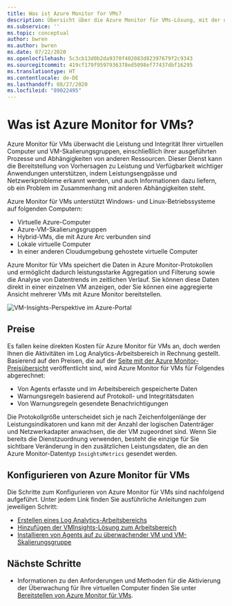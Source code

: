 ```yaml
---
title: Was ist Azure Monitor for VMs?
description: Übersicht über die Azure Monitor für VMs-Lösung, mit der die Integrität und Leistung der Azure-VMs überwacht wird sowie Anwendungskomponenten und ihre Abhängigkeiten automatisch ermittelt und zugeordnet werden.
ms.subservice: ''
ms.topic: conceptual
author: bwren
ms.author: bwren
ms.date: 07/22/2020
ms.openlocfilehash: 5c3cb13d0b2da9370f402083d82397679f2c9343
ms.sourcegitcommit: 419cf179f9597936378ed5098ef77437dbf16295
ms.translationtype: HT
ms.contentlocale: de-DE
ms.lasthandoff: 08/27/2020
ms.locfileid: "89022495"
---
```

# <a name="what-is-azure-monitor-for-vms"></a>Was ist Azure Monitor for VMs?

Azure Monitor für VMs überwacht die Leistung und Integrität Ihrer virtuellen Computer und VM-Skalierungsgruppen, einschließlich ihrer ausgeführten Prozesse und Abhängigkeiten von anderen Ressourcen. Dieser Dienst kann die Bereitstellung von Vorhersagen zu Leistung und Verfügbarkeit wichtiger Anwendungen unterstützen, indem Leistungsengpässe und Netzwerkprobleme erkannt werden, und auch Informationen dazu liefern, ob ein Problem im Zusammenhang mit anderen Abhängigkeiten steht.

Azure Monitor für VMs unterstützt Windows- und Linux-Betriebssysteme auf folgenden Computern:

- Virtuelle Azure-Computer
- Azure-VM-Skalierungsgruppen
- Hybrid-VMs, die mit Azure Arc verbunden sind
- Lokale virtuelle Computer
- In einer anderen Cloudumgebung gehostete virtuelle Computer
  



Azure Monitor für VMs speichert die Daten in Azure Monitor-Protokollen und ermöglicht dadurch leistungsstarke Aggregation und Filterung sowie die Analyse von Datentrends im zeitlichen Verlauf. Sie können diese Daten direkt in einer einzelnen VM anzeigen, oder Sie können eine aggregierte Ansicht mehrerer VMs mit Azure Monitor bereitstellen.

![VM-Insights-Perspektive im Azure-Portal](media/vminsights-overview/vminsights-azmon-directvm.png)


## <a name="pricing"></a>Preise
Es fallen keine direkten Kosten für Azure Monitor für VMs an, doch werden Ihnen die Aktivitäten im Log Analytics-Arbeitsbereich in Rechnung gestellt. Basierend auf den Preisen, die auf der [Seite mit der Azure Monitor-Preisübersicht](https://azure.microsoft.com/pricing/details/monitor/) veröffentlicht sind, wird Azure Monitor für VMs für Folgendes abgerechnet:

- Von Agents erfasste und im Arbeitsbereich gespeicherte Daten
- Warnungsregeln basierend auf Protokoll- und Integritätsdaten
- Von Warnungsregeln gesendete Benachrichtigungen

Die Protokollgröße unterscheidet sich je nach Zeichenfolgenlänge der Leistungsindikatoren und kann mit der Anzahl der logischen Datenträger und Netzwerkadapter anwachsen, die der VM zugeordnet sind. Wenn Sie bereits die Dienstzuordnung verwenden, besteht die einzige für Sie sichtbare Veränderung in den zusätzlichen Leistungsdaten, die an den Azure Monitor-Datentyp `InsightsMetrics` gesendet werden.


## <a name="configuring-azure-monitor-for-vms"></a>Konfigurieren von Azure Monitor für VMs
Die Schritte zum Konfigurieren von Azure Monitor für VMs sind nachfolgend aufgeführt. Unter jedem Link finden Sie ausführliche Anleitungen zum jeweiligen Schritt:

- [Erstellen eines Log Analytics-Arbeitsbereichs](vminsights-configure-workspace.md#create-log-analytics-workspace)
- [Hinzufügen der VMInsights-Lösung zum Arbeitsbereich](vminsights-configure-workspace.md#add-vminsights-solution-to-workspace)
- [Installieren von Agents auf zu überwachender VM und VM-Skalierungsgruppe](vminsights-enable-overview.md)



## <a name="next-steps"></a>Nächste Schritte

- Informationen zu den Anforderungen und Methoden für die Aktivierung der Überwachung für Ihre virtuellen Computer finden Sie unter [Bereitstellen von Azure Monitor für VMs](vminsights-enable-overview.md).

